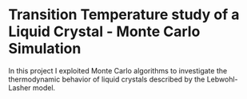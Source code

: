 # Transition Temperature study of a Liquid Crystal - Monte Carlo Simulation

In this project I exploited Monte Carlo algorithms to investigate the thermodynamic behavior of liquid crystals described by the Lebwohl-Lasher model.
